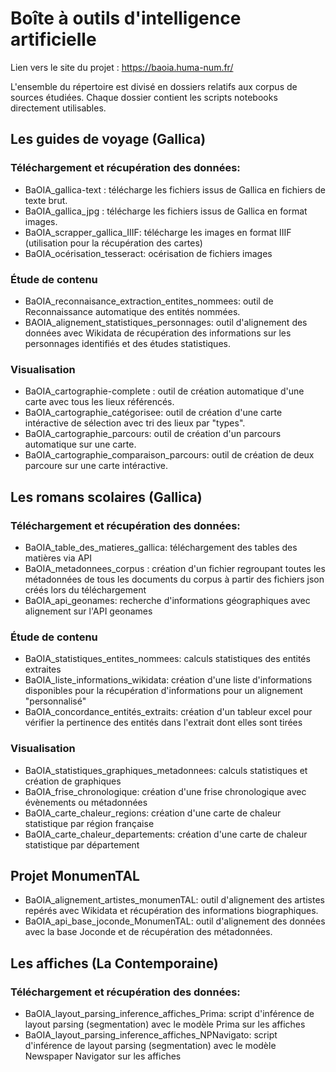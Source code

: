# Boîte à outils d'intelligence artificielle

Lien vers le site du projet : https://baoia.huma-num.fr/

L'ensemble du répertoire est divisé en dossiers relatifs aux corpus de sources étudiées. Chaque dossier contient les scripts notebooks directement utilisables.

## Les guides de voyage (Gallica)
### Téléchargement et récupération des données:
- BaOIA_gallica-text : télécharge les fichiers issus de Gallica en fichiers de texte brut.
- BaOIA_gallica_jpg : télécharge les fichiers issus de Gallica en format images.
- BaOIA_scrapper_gallica_IIIF: télécharge les images en format IIIF (utilisation pour la récupération des cartes)
- BaOIA_océrisation_tesseract: océrisation de fichiers images

### Étude de contenu
- BaOIA_reconnaisance_extraction_entites_nommees: outil de Reconnaissance automatique des entités nommées. 
- BAOIA_alignement_statistiques_personnages: outil d'alignement des données avec Wikidata de récupération des informations sur les personnages identifiés et des études statistiques.

### Visualisation
- BaOIA_cartographie-complete : outil de création automatique d'une carte avec tous les lieux référencés.
- BaOIA_cartographie_catégorisee: outil de création d'une carte intéractive de sélection avec tri des lieux par "types".
- BaOIA_cartographie_parcours: outil de création d'un parcours automatique sur une carte.
- BaOIA_cartographie_comparaison_parcours: outil de création de deux parcoure sur une carte intéractive.


## Les romans scolaires (Gallica)
### Téléchargement et récupération des données:
- BaOIA_table_des_matieres_gallica: téléchargement des tables des matières via API
- BaOIA_metadonnees_corpus : création d'un fichier regroupant toutes les métadonnées de tous les documents du corpus à partir des fichiers json créés lors du téléchargement
- BaOIA_api_geonames: recherche d'informations géographiques avec alignement sur l'API geonames

### Étude de contenu
- BaOIA_statistiques_entites_nommees: calculs statistiques des entités extraites
- BaOIA_liste_informations_wikidata: création d'une liste d'informations disponibles pour la récupération d'informations pour un alignement "personnalisé"
- BaOIA_concordance_entités_extraits: création d'un tableur excel pour vérifier la pertinence des entités dans l'extrait dont elles sont tirées

### Visualisation
- BaOIA_statistiques_graphiques_metadonnees: calculs statistiques et création de graphiques
- BaOIA_frise_chronologique: création d'une frise chronologique avec évènements ou métadonnées
- BaOIA_carte_chaleur_regions: création d'une carte de chaleur statistique par région française
- BaOIA_carte_chaleur_departements: création d'une carte de chaleur statistique par département


## Projet MonumenTAL
- BaOIA_alignement_artistes_monumenTAL: outil d'alignement des artistes repérés avec Wikidata et récupération des informations biographiques.
- BaOIA_api_base_joconde_MonumenTAL: outil d'alignement des données avec la base Joconde et de récupération des métadonnées.


## Les affiches (La Contemporaine)
### Téléchargement et récupération des données:
- BaOIA_layout_parsing_inference_affiches_Prima: script d'inférence de layout parsing (segmentation) avec le modèle Prima sur les affiches
- BaOIA_layout_parsing_inference_affiches_NPNavigato: script d'inférence de layout parsing (segmentation) avec le modèle Newspaper Navigator sur les affiches




